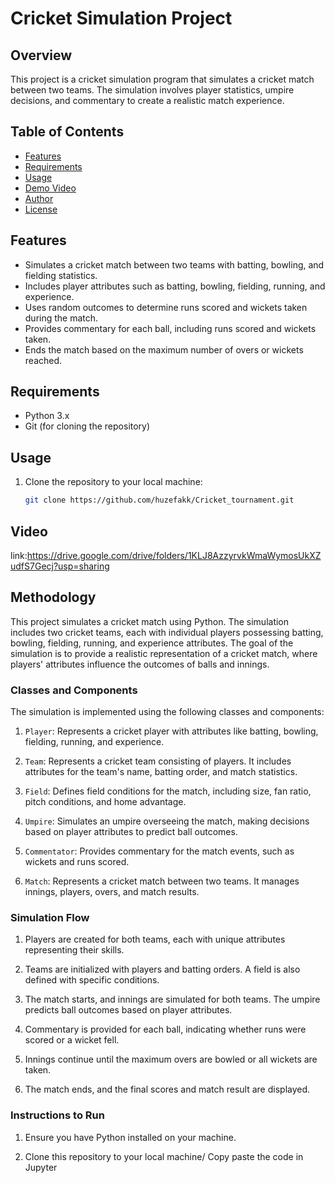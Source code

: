 # Cricket Simulation Project

## Overview

This project is a cricket simulation program that simulates a cricket match between two teams. The simulation involves player statistics, umpire decisions, and commentary to create a realistic match experience.

## Table of Contents

- [Features](#features)
- [Requirements](#requirements)
- [Usage](#usage)
- [Demo Video](#demo-video)
- [Author](#author)
- [License](#license)

## Features

- Simulates a cricket match between two teams with batting, bowling, and fielding statistics.
- Includes player attributes such as batting, bowling, fielding, running, and experience.
- Uses random outcomes to determine runs scored and wickets taken during the match.
- Provides commentary for each ball, including runs scored and wickets taken.
- Ends the match based on the maximum number of overs or wickets reached.

## Requirements

- Python 3.x
- Git (for cloning the repository)

## Usage

1. Clone the repository to your local machine:

   ```bash
   git clone https://github.com/huzefakk/Cricket_tournament.git

## Video
link:https://drive.google.com/drive/folders/1KLJ8AzzyrvkWmaWymosUkXZudfS7Gecj?usp=sharing

## Methodology

This project simulates a cricket match using Python. The simulation includes two cricket teams, each with individual players possessing batting, bowling, fielding, running, and experience attributes. The goal of the simulation is to provide a realistic representation of a cricket match, where players' attributes influence the outcomes of balls and innings.

### Classes and Components

The simulation is implemented using the following classes and components:

1. `Player`: Represents a cricket player with attributes like batting, bowling, fielding, running, and experience.

2. `Team`: Represents a cricket team consisting of players. It includes attributes for the team's name, batting order, and match statistics.

3. `Field`: Defines field conditions for the match, including size, fan ratio, pitch conditions, and home advantage.

4. `Umpire`: Simulates an umpire overseeing the match, making decisions based on player attributes to predict ball outcomes.

5. `Commentator`: Provides commentary for the match events, such as wickets and runs scored.

6. `Match`: Represents a cricket match between two teams. It manages innings, players, overs, and match results.

### Simulation Flow

1. Players are created for both teams, each with unique attributes representing their skills.

2. Teams are initialized with players and batting orders. A field is also defined with specific conditions.

3. The match starts, and innings are simulated for both teams. The umpire predicts ball outcomes based on player attributes.

4. Commentary is provided for each ball, indicating whether runs were scored or a wicket fell.

5. Innings continue until the maximum overs are bowled or all wickets are taken.

6. The match ends, and the final scores and match result are displayed.

### Instructions to Run

1. Ensure you have Python installed on your machine.

2. Clone this repository to your local machine/ Copy paste the code in Jupyter
